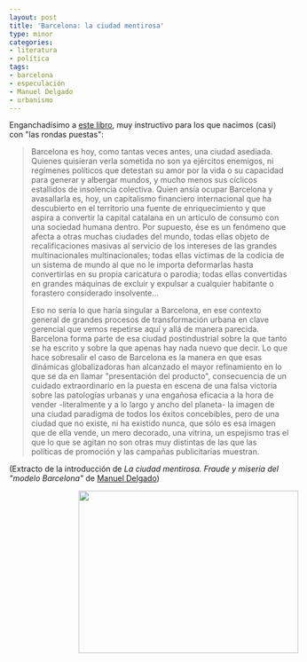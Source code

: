 ```yaml
---
layout: post
title: 'Barcelona: la ciudad mentirosa'
type: minor
categories:
- literatura
- política
tags:
- barcelona
- especulación
- Manuel Delgado
- urbanismo
---
```

<p>Enganchadísimo a <a href="http://www.icarialibreria.com/product_info.php/products_id/1934">este libro</a>, muy instructivo para los que nacimos (casi) con "las rondas puestas":</p>
<blockquote><p>Barcelona es hoy, como tantas veces antes, una ciudad asediada. Quienes quisieran verla sometida no son ya ejércitos enemigos, ni regímenes políticos que detestan su amor por la vida o su capacidad para generar y albergar mundos, y mucho menos sus cíclicos estallidos de insolencia colectiva. Quien ansía ocupar Barcelona y avasallarla es, hoy, un capitalismo financiero internacional que ha descubierto en el territorio una fuente de enriquecimiento y que aspira a convertir la capital catalana en un artículo de consumo con una sociedad humana dentro. Por supuesto, ése es un fenómeno que afecta a otras muchas ciudades del mundo, todas ellas objeto de recalificaciones masivas al servicio de los intereses de las grandes multinacionales multinacionales; todas ellas víctimas de la codicia de un sistema de mundo al que no le importa deformarlas hasta convertirlas en su propia caricatura o parodia; todas ellas convertidas en grandes máquinas de excluir y expulsar a cualquier habitante o forastero considerado insolvente...</p>
<p>Eso no sería lo que haría singular a Barcelona, en ese contexto general de grandes procesos de transformación urbana en clave gerencial que vemos repetirse aquí y allá de manera parecida. Barcelona forma parte de esa ciudad postindustrial sobre la que tanto se ha escrito y sobre la que apenas hay nada nuevo que decir. Lo que hace sobresalir el caso de Barcelona es la manera en que esas dinámicas globalizadoras han alcanzado el mayor refinamiento en lo que se da en llamar "presentación del producto", consecuencia de un cuidado extraordinario en la puesta en escena de una falsa victoria sobre las patologías urbanas y una engañosa eficacia a la hora de vender -literalmente y a lo largo y ancho del planeta- la imagen de una ciudad paradigma de todos los éxitos concebibles, pero de una ciudad que no existe, ni ha existido nunca, que sólo es esa imagen que de ella vende, un mero decorado, una vitrina, un espejismo tras el que lo que se agitan no son otras muy distintas de las que las políticas de promoción y las campañas publicitarias muestran.</p></blockquote>
<p>(Extracto de la introducción de <em>La ciudad mentirosa. Fraude y miseria del "modelo Barcelona" </em>de <a href="http://manueldelgadoruiz.blogspot.com/">Manuel Delgado</a>)</p>
<p style="text-align: center;"><a href="http://albertolumbreras.com/wp-content/uploads/2011/07/asignatura-especulacion-urbana-1.jpg"><img class="aligncenter size-full wp-image-951" style="margin-left: 125px; margin-right: 125px;" title="asignatura-especulacion-urbana" src="{{ site.baseurl }}/assets/asignatura-especulacion-urbana-1.jpg" alt="" width="396" height="293" /></a></p>
